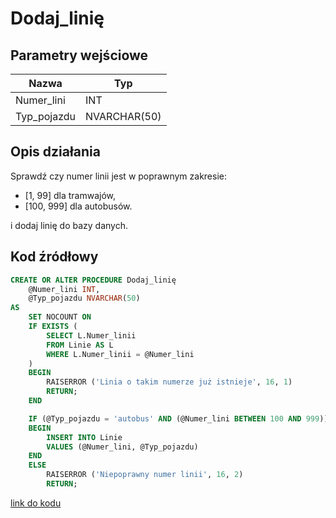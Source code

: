 # Dodaj_linię

## Parametry wejściowe

| Nazwa       | Typ          |
| ----------- | ------------ |
| Numer_lini  | INT          |
| Typ_pojazdu | NVARCHAR(50) |

## Opis działania

Sprawdź czy numer linii jest w poprawnym zakresie:

* [1, 99] dla tramwajów,
* [100, 999] dla autobusów.

i dodaj linię do bazy danych.

## Kod źródłowy

```sql
CREATE OR ALTER PROCEDURE Dodaj_linię 
    @Numer_lini INT, 
    @Typ_pojazdu NVARCHAR(50)
AS
    SET NOCOUNT ON
    IF EXISTS (
        SELECT L.Numer_linii
        FROM Linie AS L
        WHERE L.Numer_linii = @Numer_lini
    )
    BEGIN
        RAISERROR ('Linia o takim numerze już istnieje', 16, 1)
        RETURN;
    END

    IF (@Typ_pojazdu = 'autobus' AND (@Numer_lini BETWEEN 100 AND 999)) OR (@Typ_pojazdu = 'tramwaj' AND (@Numer_lini BETWEEN 1 AND 99))
    BEGIN
        INSERT INTO Linie
        VALUES (@Numer_lini, @Typ_pojazdu)
    END
    ELSE
        RAISERROR ('Niepoprawny numer linii', 16, 2)
        RETURN;
```

[link do kodu](../../procs/Dodaj_linię.sql)
